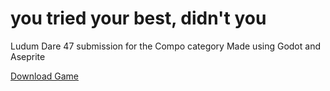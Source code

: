 # you tried your best, didn't you

Ludum Dare 47 submission for the Compo category
Made using Godot and Aseprite

[Download Game](https://github.com/notsomecats/ludum-dare-47/releases/tag/1)
